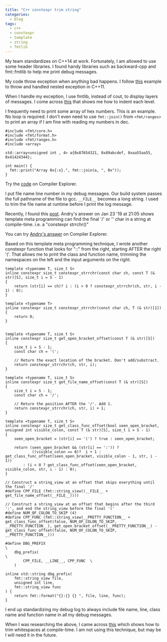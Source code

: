 ```yaml
---
title: "C++ constexpr trim string"
categories:
  - blog
tags:
  - c++
  - constexpr
  - template
  - string
  - fmtlib
---
```

My team standardizes on C++14 at work. Fortunately, I am allowed to use some header libraries. I found handy libraries such as backward-cpp and fmt::fmtlib to help me print debug messages.

My code throw exception when anything bad happens. I follow [this](https://github.com/GPMueller/mwe-cpp-exception) example to throw and handled nested exception in C++11.

When I handle my exception, I use fmtlib, instead of cout, to display layers of messages. I come across [this](https://github.com/fmtlib/fmt/issues/1260) that shows me how to indent each level.

I frequently need to print some array of hex numbers. This is an example. No loop is required. I don't even need to use `fmt::join()` from `<fmt/ranges>` to print an array if I am fine with reading my numbers in dec.
```
#include <fmt/core.h>
#include <fmt/format.h>
#include <fmt/ranges.h>
#include <array>

std::array<unsigned int , 4> a{0x87654321, 0x89abcdef, 0xaa55aa55, 0x41424344};

int main() {
  fmt::print("Array 0x{:x}.", fmt::join(a, ", 0x"));
}
```
Try the [code](https://godbolt.org/z/EjYs5391x) on Compiler Explorer.

I put file name line number in my debug messages. Our build system passes the full pathname of the file to gcc. `__FILE__` becomes a long string. I used to trim the file name at runtime before I print the log message.

Recently, I found this [post](https://stackoverflow.com/questions/8487986/file-macro-shows-full-path). Andry's answer on Jan 23 '19 at 21:05 shows  template meta programming can find the final '/' or '\' char in a string at compile-time. i.e. a "constexpr strrchr()"

You can try [Andry's answer](https://godbolt.org/z/u6s8j3) on Compiler Explorer.

Based on this template meta programming technique, I wrote another constexpr function that looks for "::" from the right, starting AFTER the right '('. That allows me to print the class and function name, trimming the namespaces on the left and the input arguments on the right.

```
template <typename T, size_t S>
inline constexpr size_t constexpr_strrchr(const char ch, const T (& str)[S], size_t i = S - 1)
{
    return (str[i] == ch)? i : (i > 0 ? constexpr_strrchr(ch, str, i - 1) : 0);
}

template <typename T>
inline constexpr size_t constexpr_strrchr(const char ch, T (& str)[1])
{
    return 0;
}


template <typename T, size_t S>
inline constexpr size_t get_open_bracket_offset(const T (& str)[S])
{
    size_t i = S - 1;
    const char ch = '(';

    // Return the exact location of the bracket. Don't add/substract.
    return constexpr_strrchr(ch, str, i);
}

template <typename T, size_t S>
inline constexpr size_t get_file_name_offset(const T (& str)[S])
{
    size_t i = S - 1;
    const char ch = '/';

    // Return the position AFTER the '/'. Add 1.
    return constexpr_strrchr(ch, str, i) + 1;
}

template <typename T, size_t S>
inline constexpr size_t get_class_func_offset(bool seen_open_bracket, unsigned int visible_colon, const T (& str)[S], size_t i = S - 1)
{
    seen_open_bracket = (str[i] == '(') ? true : seen_open_bracket;

    return (seen_open_bracket && (str[i] == ':')) ?
            ((visible_colon == 0)?  i + 1 : get_class_func_offset(seen_open_bracket, visible_colon - 1, str, i - 1))
        : (i > 0 ? get_class_func_offset(seen_open_bracket, visible_colon, str, i - 1) : 0);
}

// Construct a string_view at an offset that skips everything until the final '/'
#define CPP_FILE (fmt::string_view((__FILE__ + get_file_name_offset(__FILE__))))

// Construct a string_view at an offset that begins after the third ':', and end the string_view before the final '('
#define NUM_OF_COLON_TO_SKIP (4)
#define CPP_FUNC (fmt::string_view(__PRETTY_FUNCTION__ + get_class_func_offset(false, NUM_OF_COLON_TO_SKIP, __PRETTY_FUNCTION__), get_open_bracket_offset(__PRETTY_FUNCTION__) - get_class_func_offset(false, NUM_OF_COLON_TO_SKIP, __PRETTY_FUNCTION__)))

#define DBG_PREFIX                                                            \
    dbg_prefix(                                                          \
        CPP_FILE, __LINE__, CPP_FUNC  \
    )

inline std::string dbg_prefix(
    fmt::string_view file,
    unsigned int line,
    fmt::string_view func
) {
    return fmt::format("{}:{} {} ", file, line, func);
}
```
I end up standardizing my debug log to always include file name, line, class name and function name in all my debug messages.

When I was researching the above, I came across [this](https://davidgorski.ca/posts/truncate-string-whitespace-compiletime-cpp/) which shows how to trim whitespaces at compile-time. I am not using this technique, but may be I will need it in the future.

